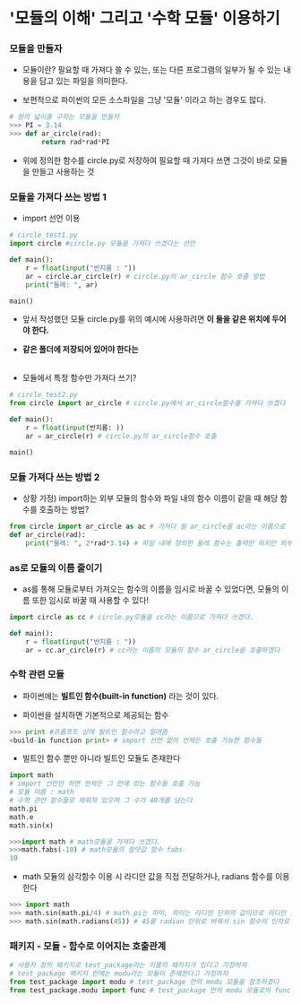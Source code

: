 # '모듈의 이해' 그리고 '수학 모듈' 이용하기

### 모듈을 만들자

-   모듈이란? 필요할 때 가져다 쓸 수 있는, 또는 다른 프로그램의 일부가 될 수 있는 내용을 담고 있는 파일을 의미한다.

-   보편적으로 파이썬의 모든 소스파일을 그냥 '모듈' 이라고 하는 경우도 많다.

```python
# 원의 넓이를 구하는 모듈을 만들자
>>> PI = 3.14
>>> def ar_circle(rad):
        return rad*rad*PI
```

-   위에 정의한 함수를 circle.py로 저장하여 필요할 때 가져다 쓰면 그것이 바로 모듈을 만들고 사용하는 것

### 모듈을 가져다 쓰는 방법 1

-   import 선언 이용

```python
# circle_test1.py
import circle #circle.py 모듈을 가져다 쓰겠다는 선언

def main():
    r = float(input("반지름 : "))
    ar = circle.ar_circle(r) # circle.py의 ar_circle 함수 호출 방법
    print("둘레: ", ar)

main()
```

-   앞서 작성했던 모듈 circle.py를 위의 예시에 사용하려면 **이 둘을 같은 위치에 두어야 한다.**

-   **같은 폴더에 저장되어 있어야 한다는**</br></br>

-   모듈에서 특정 함수만 가져다 쓰기?

```python
# circle_test2.py
from circle import ar_circle # circle.py에서 ar_circle함수를 가져다 쓰겠다

def main():
    r = float(input(반지름: ))
    ar = ar_circle(r) # circle.py의 ar_circle함수 호출

main()
```

### 모듈 가져다 쓰는 방법 2

-   상황 가정) import하는 외부 모듈의 함수와 파일 내의 함수 이름이 같을 때 해당 함수를 호출하는 방법?

```python
from circle import ar_circle as ac # 가져다 쓸 ar_circle을 ac라는 이름으로
def ar_circle(rad):
    print("둘레: ", 2*rad*3.14) # 파일 내에 정의한 둘레 함수는 출력만 하지만 외부 모듈의 함수는 값을 반환 => 이름이 겹치므로 from ~ as로 수정!

```

### as로 모듈의 이름 줄이기

-   as를 통해 모듈로부터 가져오는 함수의 이름을 임시로 바꿀 수 있었다면, 모듈의 이름 또한 임시로 바꿀 때 사용할 수 있다!

```python
import circle as cc # circle.py모듈을 cc라는 이름으로 가져다 쓰겠다.

def main():
    r = float(input("반지름 : "))
    ar = cc.ar_circle(r) # cc라는 이름의 모듈의 함수 ar_circle을 호출하겠다
```

### 수학 관련 모듈

-   파이썬에는 **빌트인 함수(built-in function)** 라는 것이 있다.

-   파이썬을 설치하면 기본적으로 제공되는 함수

```python
>>> print #프롬프트 상에 빌트인 함수라고 알려줌
<build-in function print> # import 선언 없이 언제든 호출 가능한 함수들
```

-   빌트인 함수 뿐만 아니라 빌트인 모듈도 존재한다

```python
import math
# import 선언만 하면 언제든 그 안에 있는 함수들 호출 가능
# 모듈 이름 : math
# 수학 관련 함수들로 채워져 있으며 그 수가 40개를 넘는다
math.pi
math.e
math.sin(x)
```

```python
>>>import math # math모듈을 가져다 쓰겠다.
>>>math.fabs(-10) # math모듈의 절댓값 함수 fabs
10
```

-   math 모듈의 삼각함수 이용 시 라디안 값을 직접 전달하거나, radians 함수를 이용한다

```python
>>> import math
>>> math.sin(math.pi/4) # math.pi는 파이, 파이는 라디안 단위의 값이므로 라디안 값을 직접 전달하는 셈
>>> math.sin(math.radians(45)) # 45를 radian 단위로 바꿔서 sin 함수의 인자로 전달
```

### 패키지 - 모듈 - 함수로 이어지는 호출관계

```python
# 사용자 정의 패키지로 test_package라는 이름의 패키지가 있다고 가정하자
# test_package 패키지 안에는 modu라는 모듈이 존재한다고 가정하자
from test_package import modu # test_package 안의 modu 모듈을 참조하겠다
from test_package.modu import func # test_package 안의 modu 모듈로의 func함수를 참조하겠다.
```

